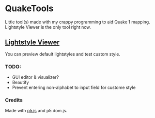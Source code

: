 # QuakeTools

Little tool(s) made with my crappy programming to aid Quake 1 mapping. Lightstyle Viewer is the only tool right now.

## [Lightstyle Viewer](https://ronroniv.github.io/QuakeTools/lightstyle_viewer/)
You can preview default lightstyles and test custom style.

### TODO:
* GUI editor & visualizer?
* Beautify
* Prevent entering non-alphabet to input field for custome style

### Credits
Made with [p5.js](https://p5js.org/) and p5.dom.js.
